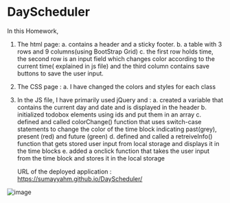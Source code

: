# DayScheduler
In this Homework, 
1. The html page:
   a. contains a header and a sticky footer.
   b. a table with 3 rows and 9 columns(using BootStrap Grid)
   c. the first row holds time, the second row is an input field which changes color according to the current time(        explained in js file) and the third column contains save buttons to  save the user input.
2. The CSS page :
   a. I have changed the colors and styles for each class
3. In the JS file, I have primarily used jQuery and :
   a. created a variable that contains the current day and date and is displayed in the header
   b. initialized todobox elements using ids and put them in an array
   c. defined and called colorChange() function that uses switch-case statements to change the color of the time block indicating past(grey), present (red) and future (green) 
   d. defined and called a retreiveInfo() function that gets stored user input from local storage and displays it in the time blocks
   e. added a onclick function that takes the user input from the time block and stores it in the local storage 
   
   
   
   URL of the deployed application :  https://sumayyahm.github.io/DayScheduler/
   
  ![image](https://user-images.githubusercontent.com/66535567/89927435-eb417100-dbcb-11ea-9202-0d017ac69edf.png)
